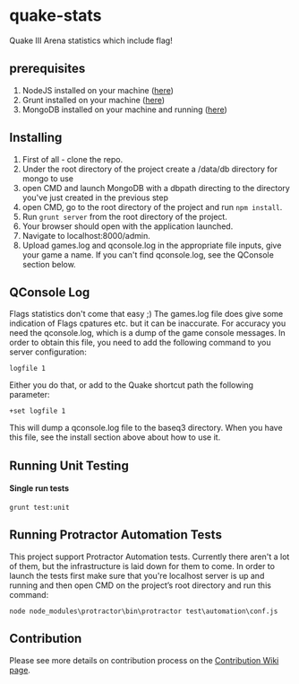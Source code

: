 quake-stats
===========

Quake III Arena statistics which include flag!

prerequisites
-------------
1. NodeJS installed on your machine ([here](http://nodejs.org/))
2. Grunt installed on your machine ([here](http://gruntjs.com/getting-started))
3. MongoDB installed on your machine and running ([here](http://www.mongodb.org/))

Installing
----------
1. First of all - clone the repo.
2. Under the root directory of the project create a /data/db directory for mongo to use
3. open CMD and launch MongoDB with a dbpath directing to the directory you've just created in the previous step
4. open CMD, go to the root directory of the project and run `npm install`.
5. Run `grunt server` from the root directory of the project.
6. Your browser should open with the application launched.
7. Navigate to localhost:8000/admin.
8. Upload games.log and qconsole.log in the appropriate file inputs, give your game a name. If you can't find qconsole.log, see the QConsole section below.

QConsole Log
------------
Flags statistics don't come that easy ;)
The games.log file does give some indication of Flags cpatures etc. but it can be inaccurate.
For accuracy you need the qconsole.log, which is a dump of the game console messages.
In order to obtain this file, you need to add the following command to you server configuration:

	logfile 1

Either you do that, or add to the Quake shortcut path the following parameter:

	+set logfile 1

This will dump a qconsole.log file to the baseq3 directory.
When you have this file, see the install section above about how to use it.

Running Unit Testing
--------------------

#### Single run tests
	grunt test:unit 

Running Protractor Automation Tests
-----------------------------------
This project support Protractor Automation tests. 
Currently there aren't a lot of them, but the infrastructure is laid down for them to come.
In order to launch the tests first make sure that you're localhost server is up and running and then open CMD on the project’s root directory and run this command:

	node node_modules\protractor\bin\protractor test\automation\conf.js
	
Contribution
------------
Please see more details on contribution process on the [Contribution Wiki page](https://github.com/mbarzeev/quake-stats/wiki/Contribution).
